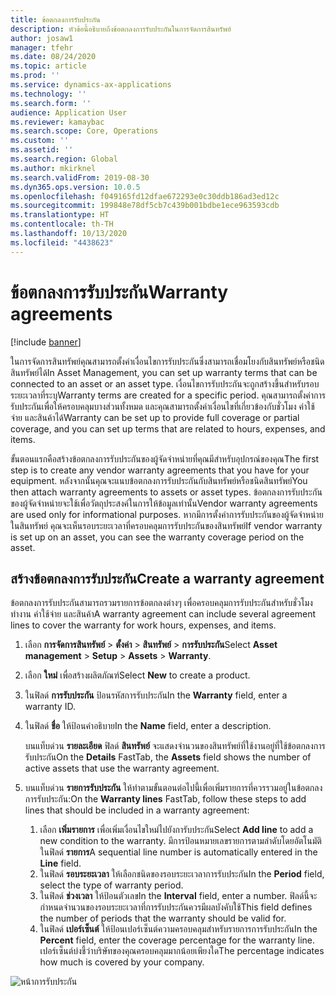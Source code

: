 ```yaml
---
title: ข้อตกลงการรับประกัน
description: หัวข้อนี้อธิบายถึงข้อตกลงการรับประกันในการจัดการสินทรัพย์
author: josaw1
manager: tfehr
ms.date: 08/24/2020
ms.topic: article
ms.prod: ''
ms.service: dynamics-ax-applications
ms.technology: ''
ms.search.form: ''
audience: Application User
ms.reviewer: kamaybac
ms.search.scope: Core, Operations
ms.custom: ''
ms.assetid: ''
ms.search.region: Global
ms.author: mkirknel
ms.search.validFrom: 2019-08-30
ms.dyn365.ops.version: 10.0.5
ms.openlocfilehash: f049165fd12dfae672293e0c30ddb186ad3ed12c
ms.sourcegitcommit: 199848e78df5cb7c439b001bdbe1ece963593cdb
ms.translationtype: HT
ms.contentlocale: th-TH
ms.lasthandoff: 10/13/2020
ms.locfileid: "4438623"
---
```

# <a name="warranty-agreements"></a><span data-ttu-id="f39d5-103">ข้อตกลงการรับประกัน</span><span class="sxs-lookup"><span data-stu-id="f39d5-103">Warranty agreements</span></span>

[!include [banner](../../includes/banner.md)]

 


<span data-ttu-id="f39d5-104">ในการจัดการสินทรัพย์คุณสามารถตั้งค่าเงื่อนไขการรับประกันซึ่งสามารถเชื่อมโยงกับสินทรัพย์หรือชนิดสินทรัพย์ได้</span><span class="sxs-lookup"><span data-stu-id="f39d5-104">In Asset Management, you can set up warranty terms that can be connected to an asset or an asset type.</span></span> <span data-ttu-id="f39d5-105">เงื่อนไขการรับประกันจะถูกสร้างขึ้นสำหรับรอบระยะเวลาที่ระบุ</span><span class="sxs-lookup"><span data-stu-id="f39d5-105">Warranty terms are created for a specific period.</span></span> <span data-ttu-id="f39d5-106">คุณสามารถตั้งค่าการรับประกันเพื่อให้ครอบคลุมบางส่วนทั้งหมด และคุณสามารถตั้งค่าเงื่อนไขที่เกี่ยวข้องกับชั่วโมง ค่าใช้จ่าย และสินค้าได้</span><span class="sxs-lookup"><span data-stu-id="f39d5-106">Warranty can be set up to provide full coverage or partial coverage, and you can set up terms that are related to hours, expenses, and items.</span></span>

<span data-ttu-id="f39d5-107">ขั้นตอนแรกคือสร้างข้อตกลงการรับประกันของผู้จัดจำหน่ายที่คุณมีสำหรับอุปกรณ์ของคุณ</span><span class="sxs-lookup"><span data-stu-id="f39d5-107">The first step is to create any vendor warranty agreements that you have for your equipment.</span></span> <span data-ttu-id="f39d5-108">หลังจากนั้นคุณจะแนบข้อตกลงการรับประกันกับสินทรัพย์หรือชนิดสินทรัพย์</span><span class="sxs-lookup"><span data-stu-id="f39d5-108">You then attach warranty agreements to assets or asset types.</span></span> <span data-ttu-id="f39d5-109">ข้อตกลงการรับประกันของผู้จัดจำหน่ายจะใช้เพื่อวัตถุประสงค์ในการให้ข้อมูลเท่านั้น</span><span class="sxs-lookup"><span data-stu-id="f39d5-109">Vendor warranty agreements are used only for informational purposes.</span></span> <span data-ttu-id="f39d5-110">หากมีการตั้งค่าการรับประกันของผู้จัดจำหน่ายในสินทรัพย์ คุณจะเห็นรอบระยะเวลาที่ครอบคลุมการรับประกันของสินทรัพย์</span><span class="sxs-lookup"><span data-stu-id="f39d5-110">If vendor warranty is set up on an asset, you can see the warranty coverage period on the asset.</span></span>

## <a name="create-a-warranty-agreement"></a><span data-ttu-id="f39d5-111">สร้างข้อตกลงการรับประกัน</span><span class="sxs-lookup"><span data-stu-id="f39d5-111">Create a warranty agreement</span></span>

<span data-ttu-id="f39d5-112">ข้อตกลงการรับประกันสามารถรวมรายการข้อตกลงต่างๆ เพื่อครอบคลุมการรับประกันสำหรับชั่วโมงทำงาน ค่าใช้จ่าย และสินค้า</span><span class="sxs-lookup"><span data-stu-id="f39d5-112">A warranty agreement can include several agreement lines to cover the warranty for work hours, expenses, and items.</span></span>

1. <span data-ttu-id="f39d5-113">เลือก **การจัดการสินทรัพย์** \> **ตั้งค่า** \> **สินทรัพย์** \> **การรับประกัน**</span><span class="sxs-lookup"><span data-stu-id="f39d5-113">Select **Asset management** \> **Setup** \> **Assets** \> **Warranty**.</span></span>
2. <span data-ttu-id="f39d5-114">เลือก **ใหม่** เพื่อสร้างผลิตภัณฑ์</span><span class="sxs-lookup"><span data-stu-id="f39d5-114">Select **New** to create a product.</span></span>
3. <span data-ttu-id="f39d5-115">ในฟิลด์ **การรับประกัน** ป้อนรหัสการรับประกัน</span><span class="sxs-lookup"><span data-stu-id="f39d5-115">In the **Warranty** field, enter a warranty ID.</span></span> 
4. <span data-ttu-id="f39d5-116">ในฟิลด์ **ชื่อ** ให้ป้อนคำอธิบาย</span><span class="sxs-lookup"><span data-stu-id="f39d5-116">In the **Name** field, enter a description.</span></span>

    <span data-ttu-id="f39d5-117">บนแท็บด่วน **รายละเอียด** ฟิลด์ **สินทรัพย์** จะแสดงจำนวนของสินทรัพย์ที่ใช้งานอยู่ที่ใช้ข้อตกลงการรับประกัน</span><span class="sxs-lookup"><span data-stu-id="f39d5-117">On the **Details** FastTab, the **Assets** field shows the number of active assets that use the warranty agreement.</span></span>

5. <span data-ttu-id="f39d5-118">บนแท็บด่วน **รายการรับประกัน** ให้ทำตามขั้นตอนต่อไปนี้เพื่อเพิ่มรายการที่ควรรวมอยู่ในข้อตกลงการรับประกัน:</span><span class="sxs-lookup"><span data-stu-id="f39d5-118">On the **Warranty lines** FastTab, follow these steps to add lines that should be included in a warranty agreement:</span></span>

    1. <span data-ttu-id="f39d5-119">เลือก **เพิ่มรายการ** เพื่อเพิ่มเงื่อนไขใหม่ไปยังการับประกัน</span><span class="sxs-lookup"><span data-stu-id="f39d5-119">Select **Add line** to add a new condition to the warranty.</span></span> <span data-ttu-id="f39d5-120">มีการป้อนหมายเลขรายการตามลำดับโดยอัตโนมัติในฟิลด์ **รายการ**</span><span class="sxs-lookup"><span data-stu-id="f39d5-120">A sequential line number is automatically entered in the **Line** field.</span></span>
    2. <span data-ttu-id="f39d5-121">ในฟิลด์ **รอบระยะเวลา** ให้เลือกชนิดของรอบระยะเวลาการรับประกัน</span><span class="sxs-lookup"><span data-stu-id="f39d5-121">In the **Period** field, select the type of warranty period.</span></span>
    3. <span data-ttu-id="f39d5-122">ในฟิลด์ **ช่วงเวลา** ให้ป้อนตัวเลข</span><span class="sxs-lookup"><span data-stu-id="f39d5-122">In the **Interval** field, enter a number.</span></span> <span data-ttu-id="f39d5-123">ฟิลด์นี้จะกำหนดจำนวนของรอบระยะเวลาที่การรับประกันควรมีผลบังคับใช้</span><span class="sxs-lookup"><span data-stu-id="f39d5-123">This field defines the number of periods that the warranty should be valid for.</span></span>
    4. <span data-ttu-id="f39d5-124">ในฟิลด์ **เปอร์เซ็นต์** ให้ป้อนเปอร์เซ็นต์ความครอบคลุมสำหรับรายการการรับประกัน</span><span class="sxs-lookup"><span data-stu-id="f39d5-124">In the **Percent** field, enter the coverage percentage for the warranty line.</span></span> <span data-ttu-id="f39d5-125">เปอร์เซ็นต์บ่งชี้ว่าบริษัทของคุณครอบคลุมมากน้อยเพียงใด</span><span class="sxs-lookup"><span data-stu-id="f39d5-125">The percentage indicates how much is covered by your company.</span></span>

![หน้าการรับประกัน](media/01-warranty.png)
